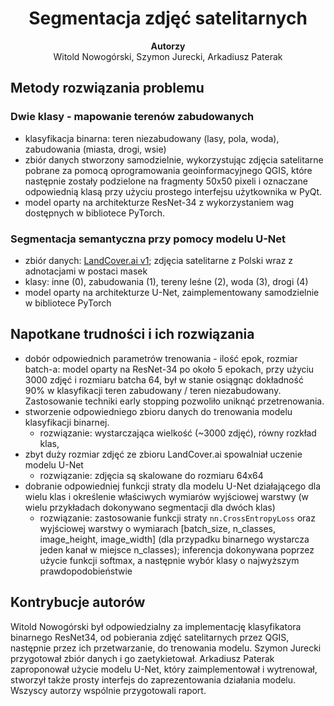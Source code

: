 <h1 style="text-align: center"> <b>Segmentacja zdjęć satelitarnych</b> </h1>

<div style="text-align: center"> <b>Autorzy</b> </div>
<div style="text-align: center"> Witold Nowogórski, Szymon Jurecki, Arkadiusz Paterak </div>

## Metody rozwiązania problemu

### Dwie klasy - mapowanie terenów zabudowanych
- klasyfikacja binarna: teren niezabudowany (lasy, pola, woda), zabudowania (miasta, drogi, wsie)
- zbiór danych stworzony samodzielnie, wykorzystując zdjęcia satelitarne pobrane za pomocą oprogramowania geoinformacyjnego QGIS, które następnie zostały podzielone na fragmenty 50x50 pixeli i oznaczane odpowiednią klasą przy użyciu prostego interfejsu użytkownika w PyQt.
- model oparty na architekturze ResNet-34 z wykorzystaniem wag dostępnych w bibliotece PyTorch. 

### Segmentacja semantyczna przy pomocy modelu U-Net
- zbiór danych: [LandCover.ai v1](https://landcover.ai.linuxpolska.com/#dataset); zdjęcia satelitarne z Polski wraz z adnotacjami w postaci masek
- klasy: inne (0), zabudowania (1), tereny leśne (2), woda (3), drogi (4)
- model oparty na architekturze U-Net, zaimplementowany samodzielnie w bibliotece PyTorch

## Napotkane trudności i ich rozwiązania
- dobór odpowiednich parametrów trenowania - ilość epok, rozmiar batch-a:
    model oparty na ResNet-34 po około 5 epokach, przy użyciu 3000 zdjęć i rozmiaru batcha 64, był w stanie osiągnąc dokładność 90% w klasyfikacji teren zabudowany / teren niezabudowany. Zastosowanie techniki early stopping pozwoliło uniknąć przetrenowania.
- stworzenie odpowiedniego zbioru danych do trenowania modelu klasyfikacji binarnej.
    - rozwiązanie: wystarczająca wielkość (~3000 zdjęć), równy rozkład klas, 
- zbyt duży rozmiar zdjęć ze zbioru LandCover.ai spowalniał uczenie modelu U-Net
    - rozwiązanie: zdjęcia są skalowane do rozmiaru 64x64
- dobranie odpowiedniej funkcji straty dla modelu U-Net działającego dla wielu klas i określenie właściwych wymiarów wyjściowej warstwy (w wielu przykładach dokonywano segmentacji dla dwóch klas)
    - rozwiązanie: zastosowanie funkcji straty `nn.CrossEntropyLoss` oraz wyjściowej warstwy o wymiarach [batch_size, n_classes, image_height, image_width] (dla przypadku binarnego wystarcza jeden kanał w miejsce n_classes); inferencja dokonywana poprzez użycie funkcji softmax, a następnie wybór klasy o najwyższym prawdopodobieństwie

## Kontrybucje autorów

Witold Nowogórski był odpowiedzialny za implementację klasyfikatora binarnego ResNet34, od pobierania zdjęć satelitarnych przez QGIS, następnie przez ich przetwarzanie, do trenowania modelu. Szymon Jurecki przygotował zbiór danych i go zaetykietował. Arkadiusz Paterak zaproponował użycie modelu U-Net, który zaimplementował i wytrenował, stworzył także prosty interfejs do zaprezentowania działania modelu. Wszyscy autorzy wspólnie przygotowali raport.
